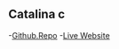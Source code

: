 ## Catalina c 

-[Github.Repo](https://github.com/CatalinaCh5/CatalinaCh5.Github.io)
-[Live Website](https://catalinach5.github.io/)
